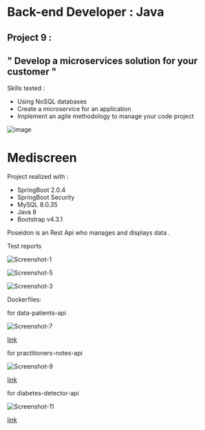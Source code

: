 # Back-end Developer : Java

## Project 9 :

## " Develop a microservices solution for your customer "

Skills tested :
- Using NoSQL databases
- Create a microservice for an application
- Implement an agile methodology to manage your code project

![image](https://github.com/strashi/mediscreen/assets/94161747/ed2aa719-00f1-475f-8e53-46c57862fb7e)


# Mediscreen

Project realized with :
- SpringBoot 2.0.4
- SpringBoot Security
- MySQL 8.0.35
- Java 8
- Bootstrap v4.3.1

Poseidon is an Rest Api who manages and displays data .





Test reports

![Screenshot-1](https://github.com/strashi/mediscreen/assets/94161747/917712ca-bee3-4eb9-a0f1-af638c354a8a)

![Screenshot-5](https://github.com/strashi/mediscreen/assets/94161747/f8150c8b-1d8c-4393-bb0a-a70cc9ad9201)

![Screenshot-3](https://github.com/strashi/mediscreen/assets/94161747/8ffacae8-ae8f-4243-bd35-7056fabc4f85)

Dockerfiles:

for data-patients-api

![Screenshot-7](https://github.com/strashi/mediscreen/assets/94161747/1e1d7aef-7c89-4aef-ab31-7d80f46b1fc7)

[link](https://github.com/strashi/mediscreen/blob/main/data-patients-api/Dockerfile) 

for practitioners-notes-api

![Screenshot-9](https://github.com/strashi/mediscreen/assets/94161747/f7a926a2-b33f-4ee0-83f5-544ffd4bda8f)

[link](https://github.com/strashi/mediscreen/blob/main/practitioners-notes-api/Dockerfile) 

for diabetes-detector-api

![Screenshot-11](https://github.com/strashi/mediscreen/assets/94161747/2a39ed52-9a65-4fd7-b370-c41cb861708b)

[link](https://github.com/strashi/mediscreen/blob/main/diabetes-detector-api/Dockerfile) 
